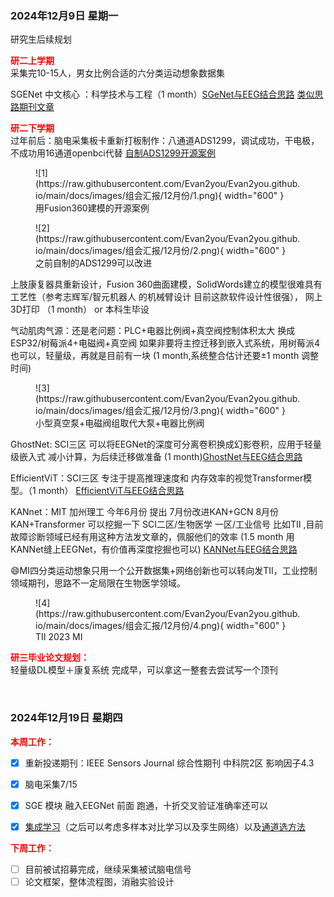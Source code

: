 ### 2024年12月9日 星期一

研究生后续规划

<span style="color: red; font-weight: bold;">研二上学期 </span>
</br>
采集完10-15人，男女比例合适的六分类运动想象数据集

SGENet 中文核心 ：科学技术与工程（1 month）[SGeNet与EEG结合思路](https://evan2you.github.io/%E8%AE%BA%E6%96%87%E6%95%B4%E7%90%86/SGENet/)   [类似思路期刊文章](http://www.stae.com.cn/jsygc/article/abstract/2307637)

<span style="color: red; font-weight: bold;">研二下学期 </span>
</br>
过年前后：脑电采集板卡重新打板制作：八通道ADS1299，调试成功，干电极，不成功用16通道openbci代替
[自制ADS1299开源案例](https://github.com/YuTaoV5/YuEEG)

<figure markdown="span">
  ![1](https://raw.githubusercontent.com/Evan2you/Evan2you.github.io/main/docs/images/组会汇报/12月份/1.png){ width="600" }
  <figcaption>用Fusion360建模的开源案例</figcaption>
</figure>

<figure markdown="span">
  ![2](https://raw.githubusercontent.com/Evan2you/Evan2you.github.io/main/docs/images/组会汇报/12月份/2.png){ width="600" }
  <figcaption>之前自制的ADS1299可以改进</figcaption>
</figure>


上肢康复器具重新设计，Fusion 360曲面建模，SolidWords建立的模型很难具有工艺性（参考志辉军/智元机器人 的机械臂设计 目前这款软件设计性很强）， 网上3D打印 （1 month） or 本科生毕设

气动肌肉气源：还是老问题：PLC+电器比例阀+真空阀控制体积太大 换成 ESP32/树莓派4+电磁阀+真空阀 如果非要将主控迁移到嵌入式系统，用树莓派4也可以，轻量级，再就是目前有一块 (1 month,系统整合估计还要±1 month 调整时间)

<figure markdown="span">
  ![3](https://raw.githubusercontent.com/Evan2you/Evan2you.github.io/main/docs/images/组会汇报/12月份/3.png){ width="600" }
  <figcaption>小型真空泵+电磁阀组取代大泵+电器比例阀</figcaption>
</figure>


GhostNet: SCI三区 可以将EEGNet的深度可分离卷积换成幻影卷积，应用于轻量级嵌入式 减小计算，为后续迁移做准备 (1 month)[GhostNet与EEG结合思路](https://evan2you.github.io/%E8%AE%BA%E6%96%87%E6%95%B4%E7%90%86/GhostNet/)

EfficientViT：SCI三区 专注于提⾼推理速度和 内存效率的视觉Transformer模型。（1 month） [EfficientViT与EEG结合思路](https://evan2you.github.io/%E8%AE%BA%E6%96%87%E6%95%B4%E7%90%86/EfficientViT/)

KANnet：MIT 加州理工 今年6月份 提出 7月份改进KAN+GCN 8月份KAN+Transformer 可以挖掘一下 SCI二区/生物医学 一区/工业信号 比如TII ,目前故障诊断领域已经有用这种方法发文章的，佩服他们的效率 (1.5 month 用KANNet缝上EEGNet，有价值再深度挖掘也可以)
[KANNet与EEG结合思路](https://evan2you.github.io/%E8%AE%BA%E6%96%87%E6%95%B4%E7%90%86/KANNet/)

:smile:MI四分类运动想象只用一个公开数据集+网络创新也可以转向发TII，工业控制领域期刊，思路不一定局限在生物医学领域。

<figure markdown="span">
  ![4](https://raw.githubusercontent.com/Evan2you/Evan2you.github.io/main/docs/images/组会汇报/12月份/4.png){ width="600" }
  <figcaption>TII 2023 MI</figcaption>
</figure>

<span style="color: red; font-weight: bold;">研三毕业论文规划：</span>
</br>
轻量级DL模型＋康复系统  完成早，可以拿这一整套去尝试写一个顶刊


</br>

### 2024年12月19日 星期四

<span style="color: red; font-weight: bold;">本周工作：</span>
</br>

- [x] 重新投递期刊：IEEE Sensors Journal 综合性期刊 中科院2区 影响因子4.3
- [x] 脑电采集7/15
- [x] SGE 模块 融入EEGNet 前面 跑通，十折交叉验证准确率还可以
- [x] [集成学习](https://evan2you.github.io/%E8%AE%BA%E6%96%87%E6%95%B4%E7%90%86/%E9%9B%86%E6%88%90%E5%AD%A6%E4%B9%A0/)（之后可以考虑多样本对比学习以及孪生网络）以及[通道选方法](https://evan2you.github.io/%E8%AE%BA%E6%96%87%E6%95%B4%E7%90%86/%E8%84%91%E7%94%B5%E9%80%9A%E9%81%93%E9%80%89%E6%8B%A9/)


<span style="color: red; font-weight: bold;">下周工作：</span>
</br>

- [ ] 目前被试招募完成，继续采集被试脑电信号
- [ ] 论文框架，整体流程图，消融实验设计

</br>




















